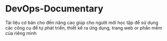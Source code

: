 # DevOps-Documentary
Tài liệu cơ bản cho đến nâng cao giúp cho người mới học tập để sử dụng các công cụ để tự phát triển, thiết kế ra ứng dụng, trang web or phần mềm của riêng mình
